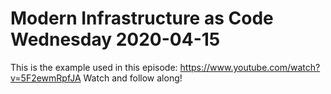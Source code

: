 # Modern Infrastructure as Code Wednesday 2020-04-15

This is the example used in this episode: https://www.youtube.com/watch?v=5F2ewmRpfJA
Watch and follow along!

